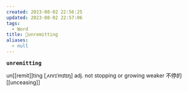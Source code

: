 ```yaml
---
created: 2023-08-02 22:56:25
updated: 2023-08-02 22:57:06
tags:
  - Word
title: 📖unremitting
aliases:
  - null
---
```


<pre><strong>unremitting</strong></pre>
un[[remit]]ting [ˌʌnrɪˈmɪtɪŋ]
adj. not stopping or growing weaker 不停的
[[unceasing]]
